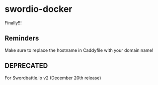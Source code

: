 # swordio-docker
Finally!!!
## Reminders
Make sure to replace the hostname in Caddyfile with your domain name!

## DEPRECATED
For Swordbattle.io v2 (December 20th release)
